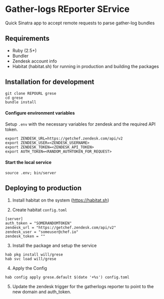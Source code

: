 # Gather-logs REporter SErvice

Quick Sinatra app to accept remote requests to parse gather-log bundles

## Requirements

* Ruby (2.5+)
* Bundler
* Zendesk account info
* Habitat (habitat.sh) for running in production and building the packages

## Installation for development

```
git clone REPOURL grese
cd grese
bundle install
```

#### Configure environment variables

Setup `.env` with the necessary variables for zendesk and the required API token.

```
export ZENDESK_URL=https://getchef.zendesk.com/api/v2
export ZENDESK_USER=<ZENDESK_USERNAME>
export ZENDESK_TOKEN=<ZENDESK_API_TOKEN>
export AUTH_TOKEN=<RANDOM_AUTHTOKEN_FOR_REQUEST>
```

#### Start the local service

```
source .env; bin/server
```

## Deploying to production

1. Install habitat on the system (https://habitat.sh)

2. Create habitat `config.toml`

  ```
  [server]
  auth_token = "SOMERANDOMTOKEN"
  zendesk_url = "https://getchef.zendesk.com/api/v2"
  zendesk_user = "someuser@chef.io"
  zendesk_token = ""
  ```

3. Install the package and setup the service

  ```
  hab pkg install will/grese
  hab svc load will/grese
  ```

4. Apply the Config

  ```
  hab config apply grese.default $(date '+%s') config.toml
  ```

5. Update the zendesk trigger for the gatherlogs reporter to point to the new domain and auth_token.
